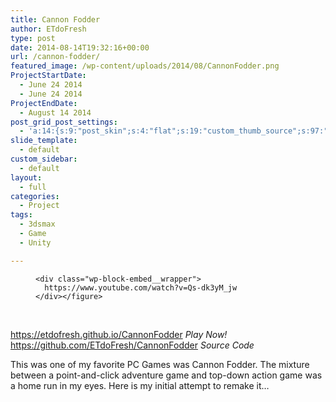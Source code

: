 ```yaml
---
title: Cannon Fodder
author: ETdoFresh
type: post
date: 2014-08-14T19:32:16+00:00
url: /cannon-fodder/
featured_image: /wp-content/uploads/2014/08/CannonFodder.png
ProjectStartDate:
  - June 24 2014
  - June 24 2014
ProjectEndDate:
  - August 14 2014
post_grid_post_settings:
  - 'a:14:{s:9:"post_skin";s:4:"flat";s:19:"custom_thumb_source";s:97:"https://www.etdofresh.com/wp-content/plugins/post-grid/assets/frontend/css/images/placeholder.png";s:16:"thumb_custom_url";s:0:"";s:17:"font_awesome_icon";s:0:"";s:23:"font_awesome_icon_color";s:0:"";s:22:"font_awesome_icon_size";s:0:"";s:17:"custom_youtube_id";s:0:"";s:15:"custom_vimeo_id";s:0:"";s:21:"custom_dailymotion_id";s:0:"";s:14:"custom_mp3_url";s:0:"";s:20:"custom_soundcloud_id";s:0:"";s:16:"custom_video_MP4";s:0:"";s:16:"custom_video_OGV";s:0:"";s:17:"custom_video_WEBM";s:0:"";}'
slide_template:
  - default
custom_sidebar:
  - default
layout:
  - full
categories:
  - Project
tags:
  - 3dsmax
  - Game
  - Unity

---
```

<div class="wp-block-columns has-2-columns">
  <div class="wp-block-column">
    <figure class="wp-block-embed-youtube wp-block-embed is-type-video is-provider-youtube wp-embed-aspect-16-9 wp-has-aspect-ratio"> 
    
    <div class="wp-block-embed__wrapper">
      https://www.youtube.com/watch?v=Qs-dk3yM_jw
    </div></figure>
  </div>
  
  <div class="wp-block-column">
     
  </div>
</div>

<a href="https://etdofresh.github.io/CannonFodder" target="_blank" rel="noreferrer noopener" aria-label="https://etdofresh.github.io/CannonFodder (opens in a new tab)">https://etdofresh.github.io/CannonFodder</a> _Play Now!_  
<a href="https://github.com/ETdoFresh/CannonFodder" target="_blank" rel="noreferrer noopener" aria-label="https://github.com/ETdoFresh/CannonFodder (opens in a new tab)">https://github.com/ETdoFresh/CannonFodder</a> _Source Code_

<p class="SoftwareDescription">
  This was one of my favorite PC Games was Cannon Fodder. The mixture between a point-and-click adventure game and top-down action game was a home run in my eyes. Here is my initial attempt to remake it&#8230;
</p>